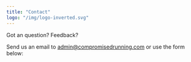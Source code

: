 ```yaml
---
title: "Contact"
logo: "/img/logo-inverted.svg"
---
```



Got an question? Feedback?


Send us an email to admin@compromisedrunning.com or use the form below: